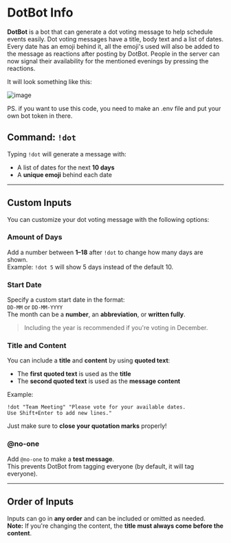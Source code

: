 # DotBot Info

**DotBot** is a bot that can generate a dot voting message to help schedule events easily. Dot voting messages have a title, body text and a list of dates. Every date has an emoji behind it, all the emoji's used will also be added to the message as reactions after posting by DotBot. People in the server can now signal their availability for the mentioned evenings by pressing the reactions.

It will look something like this:

![image](https://github.com/user-attachments/assets/c7d19a35-742e-47bc-a17b-fc2d553a0a32)

PS. if you want to use this code, you need to make an .env file and put your own bot token in there.

## Command: `!dot`

Typing `!dot` will generate a message with:
- A list of dates for the next **10 days**
- A **unique emoji** behind each date

---

## Custom Inputs

You can customize your dot voting message with the following options:

### Amount of Days  
Add a number between **1–18** after `!dot` to change how many days are shown.  
Example: `!dot 5` will show 5 days instead of the default 10.

### Start Date  
Specify a custom start date in the format:  
`DD-MM` or `DD-MM-YYYY`  
The month can be a **number**, an **abbreviation**, or **written fully**.

> Including the year is recommended if you're voting in December.

### Title and Content  
You can include a **title** and **content** by using **quoted text**:
- The **first quoted text** is used as the **title**
- The **second quoted text** is used as the **message content**

Example:
```  
!dot "Team Meeting" "Please vote for your available dates.
Use Shift+Enter to add new lines."
```
Just make sure to **close your quotation marks** properly!

### @no-one  
Add `@no-one` to make a **test message**.  
This prevents DotBot from tagging everyone (by default, it will tag everyone).

---

## Order of Inputs

Inputs can go in **any order** and can be included or omitted as needed.  
**Note:** If you're changing the content, the **title must always come before the content**.
